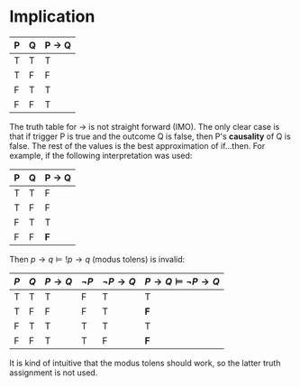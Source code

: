 # Implication

| P | Q | P -> Q |
|---|---|-------|
| T | T |   T   |
| T | F |   F   |
| F | T |   T   |
| F | F |   T   |

The truth table for $\rightarrow$ is not straight forward (IMO). The only clear case is that if trigger P is true and the outcome Q is false, then P's **causality** of Q is false. The rest of the values is the best approximation of if...then. For example, if the following interpretation was used:


| P | Q | P -> Q |
|---|---|-------|
| T | T |   F   |
| T | F |   F   |
| F | T |   T   |
| F | F |   **F**   |

Then $p\rightarrow q \vDash !p \rightarrow q$ (modus tolens) is invalid:

| $P$ | $Q$ | $P \rightarrow Q$ | $\neg P$ | $\neg P \rightarrow Q$ | $P \rightarrow Q \vDash \neg P \rightarrow Q$ |
|-----|-----|-------------------|---------|-----------------------|---------------------------------------------|
|  T  |  T  |         T         |    F    |           T           |                      T                      |
|  T  |  F  |         F         |    F    |           T           |                      **F**                      |
|  F  |  T  |         T         |    T    |           T           |                      T                      |
|  F  |  F  |         T         |    T    |           F           |                      **F**                      |

It is kind of intuitive that the modus tolens should work, so the latter truth assignment is not used.
